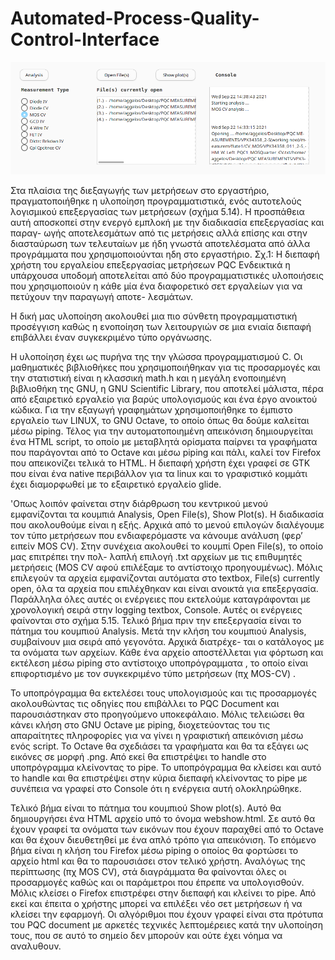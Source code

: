 # Automated-Process-Quality-Control-Interface

![alt text](https://github.com/A-Dizis/Automated-Process-Quality-Control-Interface/blob/main/ToolAnalysis.png)

Στα πλαίσια της διεξαγωγής των μετρήσεων στο εργαστήριο, πραγματοποιήθηκε η υλοποίηση
προγραμματιστικά, ενός αυτοτελούς λογισμικού επεξεργασίας των μετρήσεων (σχήμα 5.14). Η
προσπάθεια αυτή αποσκοπεί στην ενεργό εμπλοκή με την διαδικασία επεξεργασίας και παραγ-
ωγής αποτελεσμάτων από τις μετρήσεις αλλά επίσης και στην διασταύρωση των τελευταίων με
ήδη γνωστά αποτελέσματα από άλλα προγράμματα που χρησιμοποιούνται ηδη στο εργαστήριο.
Σχ.1: Η διεπαφή χρήστη του εργαλείου επεξεργασίας μετρήσεων PQC
Ενδεικτικά η υπάρχουσα υποδομή αποτελείται από δύο προγραμματιστικές υλοποιήσεις που
χρησιμοποιούν η κάθε μία ένα διαφορετικό σετ εργαλείων για να πετύχουν την παραγωγή αποτε-
λεσμάτων.

Η δική μας υλοποίηση ακολουθεί μια πιο σύνθετη προγραμματιστική προσέγγιση καθώς η
ενοποίηση των λειτουργιών σε μια ενιαία διεπαφή επιβάλλει έναν συγκεκριμένο τύπο οργάνωσης.

Η υλοποίηση έχει ως πυρήνα της την γλώσσα προγραμματισμού C. Οι μαθηματικές βιβλιοθήκες
που χρησιμοποιήθηκαν για τις προσαρμογές και την στατιστική είναι η κλασσική math.h και η
μεγάλη ενοποιημένη βιβλιοθήκη της GNU, η GNU Scientific Library, που αποτελεί μάλιστα, πέρα
από εξαιρετικό εργαλείο για βαρύς υπολογισμούς και ένα έργο ανοικτού κώδικα. Για την εξαγωγή
γραφημάτων χρησιμοποιήθηκε το έμπιστο εργαλείο των LINUX, το GNU Octave, το οποίο όπως
θα δούμε καλείται μέσω piping. Τέλος για την αυτοματοποιημένη απεικόνιση δημιουργείται ένα
HTML script, το οποίο με μεταβλητά ορίσματα παίρνει τα γραφήματα που παράγονται από το
Octave και μέσω piping και πάλι, καλεί τον Firefox που απεικονίζει τελικά το HTML. Η διεπαφή
χρήστη έχει γραφεί σε GTK που είναι ένα native περιβάλλον για τα linux και τo γραφιστικό κομμάτι
έχει διαμορφωθεί με το εξαιρετικό εργαλείο glide.

'Οπως λοιπόν φαίνεται στην διάρθρωση του κεντρικού μενού εμφανίζονται τα κουμπιά Analysis, Open File(s), Show Plot(s).
Η διαδικασία που ακολουθούμε είναι η εξής. Αρχικά από το
μενού επιλογών διαλέγουμε τον τύπο μετρήσεων που ενδιαφερόμαστε να κάνουμε ανάλυση (φερ’
ειπείν MOS CV). Στην συνέχεια ακολουθεί το κουμπί Open File(s), το οποίο μας επιτρέπει την πολ-
λαπλή επιλογή .txt αρχείων με τις επιθυμητές μετρήσεις (MOS CV αφού επιλέξαμε το αντίστοιχο
προηγουμένως). Μόλις επιλεγούν τα αρχεία εμφανίζονται αυτόματα στο textbox, File(s) currently
open, όλα τα αρχεία που επιλέχθηκαν και είναι ανοικτά για επεξεργασία. Παράλληλα όλες αυτές
οι ενέργειες που εκτελούμε καταγράφονται με χρονολογική σειρά στην logging textbox, Console.
Αυτές οι ενέργειες φαίνονται στο σχήμα 5.15. Τελικό βήμα πριν την επεξεργασία είναι το πάτημα
του κουμπιού Analysis.
Μετά την κλήση του κουμπιού Analysis, συμβαίνουν μια σειρά από γεγονότα. Αρχικά διατρέχε-
ται ο κατάλογος με τα ονόματα των αρχείων. Κάθε ένα αρχείο αποστέλλεται για φόρτωση και
εκτέλεση μέσω piping στο αντίστοιχο υποπρόγραμματα , το οποίο είναι επιφορτισμένο
με τον συγκεκριμένο τύπο μετρήσεων (πχ MOS-CV) .

Το υποπρόγραμμα θα εκτελέσει τους υπολογισμούς και τις προσαρμογές ακολουθώντας τις
οδηγίες που επιβάλλει το PQC Document και παρουσιάστηκαν στο προηγούμενο υποκεφάλαιο.
Μόλις τελειώσει θα κάνει κλήση στο GNU Octave με piping, διοχετεύοντας του τις απαραίτητες
πληροφορίες για να γίνει η γραφιστική απεικόνιση μέσω ενός script. To Octave θα σχεδιάσει
τα γραφήματα και θα τα εξάγει ως εικόνες σε μορφή .png. Από εκεί θα επιστρέψει το handle
στο υποπρόγραμμα κλείνοντας το pipe. Το υποπρόγραμμα θα κλείσει και αυτό το handle και
θα επιστρέψει στην κύρια διεπαφή κλείνοντας το pipe με συνέπεια να γραφεί στο Console ότι η
ενέργεια αυτή ολοκληρώθηκε.

Τελικό βήμα είναι το πάτημα του κουμπιού Show plot(s). Αυτό θα δημιουργήσει ένα HTML
αρχείο υπό το όνομα webshow.html. Σε αυτό θα έχουν γραφεί τα ονόματα των εικόνων που έχουν
παραχθεί από το Octave και θα έχουν διευθετηθεί με ένα απλό τρόπο για απεικόνιση. Το επόμενο
βήμα είναι η κλήση του Firefox μέσω piping ο οποίος θα φορτώσει το αρχείο html και θα το
παρουσιάσει στον τελικό χρήστη. Αναλόγως της περίπτωσης (πχ MOS CV), στά διαγράμματα θα
φαίνονται όλες οι προσαρμογές καθώς και οι παράμετροι που έπρεπε να υπολογισθούν. 
Μόλις κλείσει ο Firefox επιστρέφει στην διεπαφή και κλείνει το pipe. Από εκεί και έπειτα ο
χρήστης μπορεί να επιλέξει νέο σετ μετρήσεων ή να κλείσει την εφαρμογή.
Οι αλγόριθμοι που έχουν γραφεί είναι στα πρότυπα του PQC document με αρκετές τεχνικές
λεπτομέρειες κατά την υλοποίηση τους, που σε αυτό το σημείο δεν μπορούν και ούτε έχει νόημα να αναλυθουν.
